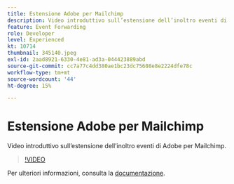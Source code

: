 ```yaml
---
title: Estensione Adobe per Mailchimp
description: Video introduttivo sull’estensione dell’inoltro eventi di Adobe per Mailchimp.
feature: Event Forwarding
role: Developer
level: Experienced
kt: 10714
thumbnail: 345140.jpeg
exl-id: 2aad8921-6330-4e81-ad3a-044423889abd
source-git-commit: cc7a77c4dd380ae1bc23dc75608e8e2224dfe78c
workflow-type: tm+mt
source-wordcount: '44'
ht-degree: 15%

---
```


# Estensione Adobe per Mailchimp

Video introduttivo sull’estensione dell’inoltro eventi di Adobe per Mailchimp.

>[!VIDEO](https://video.tv.adobe.com/v/345140/?quality=12&learn=on)

Per ulteriori informazioni, consulta la [documentazione](https://experienceleague.adobe.com/docs/experience-platform/tags/extensions/adobe/mailchimp-edge/overview.html).
